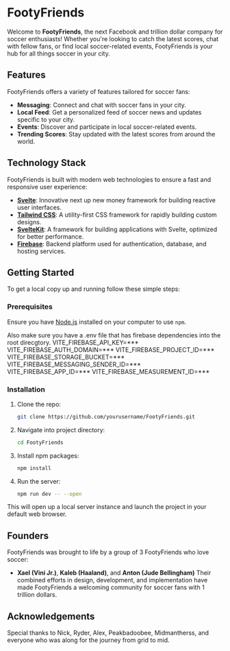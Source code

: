 # FootyFriends

Welcome to **FootyFriends**, the next Facebook and trillion dollar company for soccer enthusiasts! Whether you're looking to catch the latest scores, chat with fellow fans, or find local soccer-related events, FootyFriends is your hub for all things soccer in your city.

## Features

FootyFriends offers a variety of features tailored for soccer fans:
- **Messaging**: Connect and chat with soccer fans in your city.
- **Local Feed**: Get a personalized feed of soccer news and updates specific to your city.
- **Events**: Discover and participate in local soccer-related events.
- **Trending Scores**: Stay updated with the latest scores from around the world.

## Technology Stack

FootyFriends is built with modern web technologies to ensure a fast and responsive user experience:
- **[Svelte](https://svelte.dev/)**: Innovative next up new money framework for building reactive user interfaces.
- **[Tailwind CSS](https://tailwindcss.com/)**: A utility-first CSS framework for rapidly building custom designs.
- **[SvelteKit](https://kit.svelte.dev/)**: A framework for building applications with Svelte, optimized for better performance.
- **[Firebase](https://firebase.google.com/)**: Backend platform used for authentication, database, and hosting services.

## Getting Started

To get a local copy up and running follow these simple steps:

### Prerequisites

Ensure you have [Node.js](https://nodejs.org/) installed on your computer to use `npm`.

Also make sure you have a .env file that has firebase dependencies into the root direcgtory.
VITE_FIREBASE_API_KEY=***
VITE_FIREBASE_AUTH_DOMAIN=***
VITE_FIREBASE_PROJECT_ID=***
VITE_FIREBASE_STORAGE_BUCKET=***
VITE_FIREBASE_MESSAGING_SENDER_ID=***
VITE_FIREBASE_APP_ID=***
VITE_FIREBASE_MEASUREMENT_ID=***

### Installation

1. Clone the repo:
   ```sh
   git clone https://github.com/yourusername/FootyFriends.git
   ```
2. Navigate into project directory:
   ```sh
   cd FootyFriends
   ```
3. Install npm packages:
   ```sh
   npm install
   ```
4. Run the server:
   ```sh
   npm run dev -- --open
   ```
This will open up a local server instance and launch the project in your default web browser.

## Founders

FootyFriends was brought to life by a group of 3 FootyFriends who love soccer:
- **Xael (Vini Jr.)**, **Kaleb (Haaland)**, and **Anton (Jude Bellingham)**
Their combined efforts in design, development, and implementation have made FootyFriends a welcoming community for soccer fans with 1 trillion dollars.

## Acknowledgements
Special thanks to Nick, Ryder, Alex, Peakbadoobee, Midmantherss, and everyone who was along for the journey from grid to mid.



